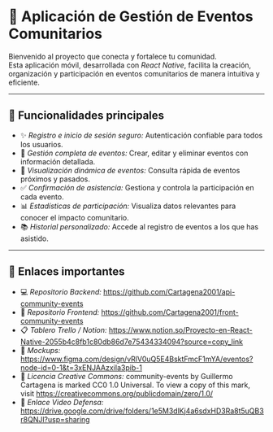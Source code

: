 # 🎉 Aplicación de Gestión de Eventos Comunitarios

Bienvenido al proyecto que conecta y fortalece tu comunidad.  
Esta aplicación móvil, desarrollada con *React Native*, facilita la creación, organización y participación en eventos comunitarios de manera intuitiva y eficiente.

---

## 🚀 Funcionalidades principales

- ✨ *Registro e inicio de sesión seguro:* Autenticación confiable para todos los usuarios.  
- 📅 *Gestión completa de eventos:* Crear, editar y eliminar eventos con información detallada.  
- 📍 *Visualización dinámica de eventos:* Consulta rápida de eventos próximos y pasados.  
- ✅ *Confirmación de asistencia:* Gestiona y controla la participación en cada evento.  
- 📊 *Estadísticas de participación:* Visualiza datos relevantes para conocer el impacto comunitario.  
- 📚 *Historial personalizado:* Accede al registro de eventos a los que has asistido.

---

## 🔗 Enlaces importantes

- 💻 *Repositorio Backend:* https://github.com/Cartagena2001/api-community-events  
- 📱 *Repositorio Frontend:* https://github.com/Cartagena2001/front-community-events  
- 📋 *Tablero Trello / Notion:* https://www.notion.so/Proyecto-en-React-Native-2055b4c8fb1c80db86d7e75434334094?source=copy_link
- 🎨 *Mockups:* https://www.figma.com/design/vRlV0uQ5E4BsktFmcF1mYA/eventos?node-id=0-1&t=3xENJAAzxiIa3pib-1 
- 📄 *Licencia Creative Commons:* 
    community-events  by Guillermo Cartagena is marked CC0 1.0 Universal. To view a copy of this mark, visit https://creativecommons.org/publicdomain/zero/1.0/
- 🎥 *Enlace Video Defensa:* https://drive.google.com/drive/folders/1e5M3dlKj4a6sdxHD3Ra8t5uQB3r8QNJl?usp=sharing

